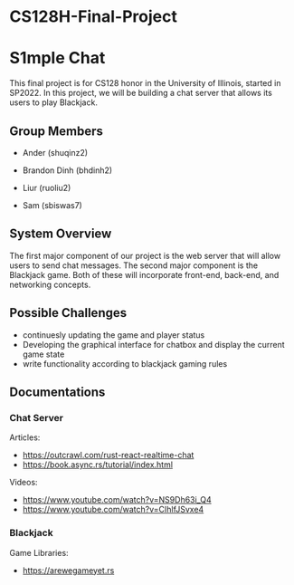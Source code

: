 # CS128H-Final-Project

# S1mple Chat

This final project is for CS128 honor in the University of Illinois, started in SP2022. In this project, we will be building a chat server that allows its users to play Blackjack.

## Group Members

- Ander (shuqinz2)

- Brandon Dinh (bhdinh2)

- Liur (ruoliu2)

- Sam (sbiswas7)

## System Overview

The first major component of our project is the web server that will allow users to send chat messages. The second major component is the Blackjack game. Both of these will incorporate front-end, back-end, and networking concepts.

## Possible Challenges

- continuesly updating the game and player status
- Developing the graphical interface for chatbox and display the current game state
- write functionality according to blackjack gaming rules

## Documentations

### Chat Server

Articles:

- https://outcrawl.com/rust-react-realtime-chat
- https://book.async.rs/tutorial/index.html

Videos:

- https://www.youtube.com/watch?v=NS9Dh63i_Q4
- https://www.youtube.com/watch?v=CIhlfJSvxe4

### Blackjack

Game Libraries: 

- https://arewegameyet.rs
